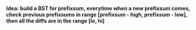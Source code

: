 #### Idea: build a BST for prefixsum, everytime when a new prefixsum comes, check previous prefixsums in range [prefixsum - high, prefixsum - low], then all the diffs are in the range [lo, hi]